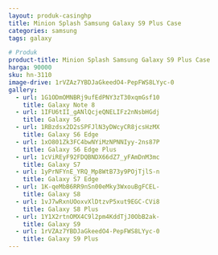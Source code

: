 ```yaml
---
layout: produk-casinghp
title: Minion Splash Samsung Galaxy S9 Plus Case
categories: samsung
tags: galaxy

# Produk
product-title: Minion Splash Samsung Galaxy S9 Plus Case
harga: 90000
sku: hn-3110
image-drive: 1rVZAz7YBDJaGkeedO4-PepFWS8LYyc-0
gallery:
  - url: 1G1ODmOMNBRj9ufEdPNY3zT30xqmGsf10
    title: Galaxy Note 8
  - url: 1IFU6tII_gANlQcjeQNELIFz2nNsbHGdj
    title: Galaxy S6
  - url: 1RBzdsx2D2sSPFJlN3yDWcyCR8jcsHzMX
    title: Galaxy S6 Edge
  - url: 1xO801Zk3FC4bwNYiMzNPNNIyy-2ns87P
    title: Galaxy S6 Edge Plus
  - url: 1cViREyF92FDQBNDX66dZ7_yFAmDnM3mc
    title: Galaxy S7
  - url: 1yPrNFYnE_YRQ_Mp8WtB73y9POjTjlS-n
    title: Galaxy S7 Edge
  - url: 1K-qeMbB6RR9nSn00eMky3WxouBgFCEL-
    title: Galaxy S8
  - url: 1vJ7wRxnUOoxvXlDtzvP5xut9EGC-CVi8
    title: Galaxy S8 Plus
  - url: 1Y1X2rtnOMX4C9l2pm4KddTjJ0ObB2ak-
    title: Galaxy S9
  - url: 1rVZAz7YBDJaGkeedO4-PepFWS8LYyc-0
    title: Galaxy S9 Plus
---
```

